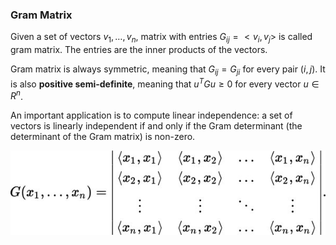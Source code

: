 ### Gram Matrix

Given a set of vectors $v_1, \dots, v_n$, matrix with entries $G_{ij} = <v_i, v_j>$ is called gram matrix. The entries are the inner products of the vectors.  

Gram matrix is always symmetric, meaning that $G_{ij} = G_{ji}$ for every pair $(i, j)$. It is also **positive semi-definite**, meaning that $u^TGu \ge 0$ for every vector $u \in R^n$.  

An important application is to compute linear independence: a set of vectors is linearly independent if and only if the Gram determinant (the determinant of the Gram matrix) is non-zero.  

![Gram Matrix](./img/gram-matrix.jpg)